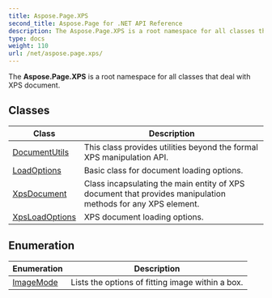 ```yaml
---
title: Aspose.Page.XPS
second_title: Aspose.Page for .NET API Reference
description: The Aspose.Page.XPS is a root namespace for all classes that deal with XPS document
type: docs
weight: 110
url: /net/aspose.page.xps/
---
```

The **Aspose.Page.XPS** is a root namespace for all classes that deal with XPS document.

## Classes

| Class | Description |
| --- | --- |
| [DocumentUtils](./documentutils/) | This class provides utilities beyond the formal XPS manipulation API. |
| [LoadOptions](./loadoptions/) | Basic class for document loading options. |
| [XpsDocument](./xpsdocument/) | Class incapsulating the main entity of XPS document that provides manipulation methods for any XPS element. |
| [XpsLoadOptions](./xpsloadoptions/) | XPS document loading options. |
## Enumeration

| Enumeration | Description |
| --- | --- |
| [ImageMode](./imagemode/) | Lists the options of fitting image within a box. |


